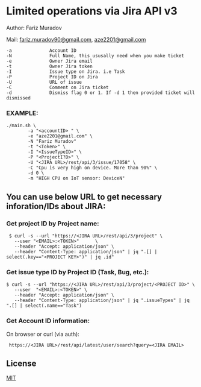 # Limited operations via Jira API v3

Author: Fariz Muradov

Mail: fariz.muradov90@gmail.com, aze2201@gmail.com


```
-a              Account ID
-N              Full Name, this ususally need when you make ticket
-e              Owner Jira email
-t              Owner Jira token
-I              Issue type on Jira. i.e Task
-P              Project ID on Jira
-U              URL of issue
-C              Comment on Jira ticket
-d              Dismiss flag 0 or 1. If -d 1 then provided ticket will dismissed
```

### EXAMPLE:
```
./main.sh \
        -a "<accountID> " \
        -e "aze2201@gmail.com" \
        -N "Fariz Muradov"
        -t "<Token>" \
        -I "<IssueTypeID>" \
        -P "<ProjectI?D>" \
        -U "<JIRA URL>/rest/api/3/issue/17058" \
        -C "Cpu is very high on device. More than 90%" \
        -d 0 \
        -m "HIGH CPU on IoT sensor: DeviceN"
```


## You can use below URL to get necessary inforation/IDs about JIRA:

### Get project ID by Project name:

```
 $ curl -s --url "https://<JIRA URL>/rest/api/3/project" \
   --user "<EMAIL>:<TOKEN>"      \
   --header "Accept: application/json" \
   --header "Content-Type: application/json" | jq ".[] | select(.key=="<PROJECT KEY>")" | jq .id"
```

       
### Get issue type ID by Project ID (Task, Bug, etc.):
       
``` 
$ curl -s --url "https://<JIRA URL>/rest/api/3/project/<PROJECT ID>" \
   --user  "<EMAIL>:<TOKEN>" \
   --header "Accept: application/json" \
   --header "Content-Type: application/json" | jq ".issueTypes" | jq ".[] | select(.name=="Task")
```

### Get Account ID information:
 On browser or curl (via auth):

```
 https://<JIRA URL>/rest/api/latest/user/search?query=<JIRA EMAIL>
```

## License
[MIT](https://choosealicense.com/licenses/mit/)
